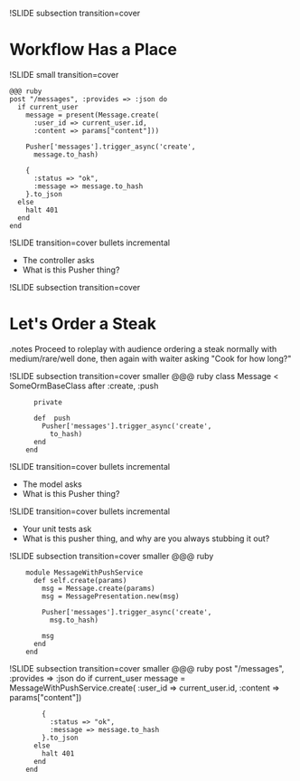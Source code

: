 !SLIDE subsection transition=cover

# Workflow Has a Place

!SLIDE small transition=cover

    @@@ ruby
    post "/messages", :provides => :json do
      if current_user
        message = present(Message.create(
          :user_id => current_user.id,
          :content => params["content"]))

        Pusher['messages'].trigger_async('create',
          message.to_hash)

        {
          :status => "ok",
          :message => message.to_hash
        }.to_json
      else
        halt 401
      end
    end

!SLIDE transition=cover bullets incremental

* The controller asks
* What is this Pusher thing?

!SLIDE subsection transition=cover

# Let's Order a Steak

.notes Proceed to roleplay with audience ordering a steak normally with medium/rare/well done, then again with waiter asking "Cook for how long?"

!SLIDE subsection transition=cover smaller
        @@@ ruby
        class Message < SomeOrmBaseClass
          after :create, :push

          private

          def  push
            Pusher['messages'].trigger_async('create',
              to_hash)
          end
        end

!SLIDE transition=cover bullets incremental

* The model asks
* What is this Pusher thing?

!SLIDE transition=cover bullets incremental

* Your unit tests ask
* What is this pusher thing, and why are you always stubbing it out?

!SLIDE subsection transition=cover smaller
        @@@ ruby

        module MessageWithPushService
          def self.create(params)
            msg = Message.create(params)
            msg = MessagePresentation.new(msg)

            Pusher['messages'].trigger_async('create',
              msg.to_hash)

            msg
          end
        end

!SLIDE subsection transition=cover smaller
        @@@ ruby
        post "/messages", :provides => :json do
          if current_user
            message = MessageWithPushService.create(
              :user_id => current_user.id,
              :content => params["content"])

            {
              :status => "ok",
              :message => message.to_hash
            }.to_json
          else
            halt 401
          end
        end
